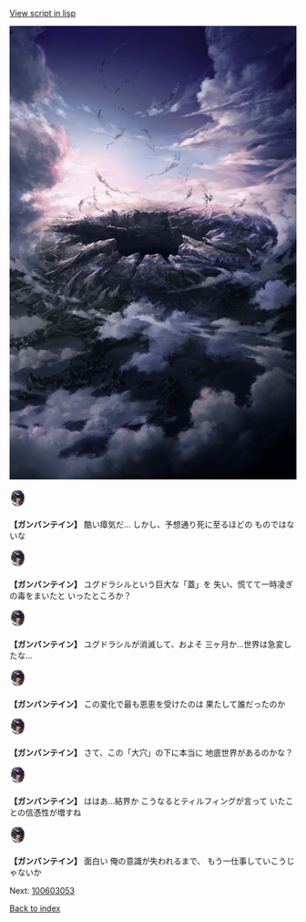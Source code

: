 [View script in lisp](../scripts/100603051.txt)

![101_hole.png](../images/backgrounds/101_hole.png)

<img src="../images/units/1600221.png" alt="1600221.png" height="34"/>

**【ガンバンテイン】**
酷い瘴気だ…
しかし、予想通り死に至るほどの
ものではないな

<img src="../images/units/1600221.png" alt="1600221.png" height="34"/>

**【ガンバンテイン】**
ユグドラシルという巨大な「蓋」を
失い、慌てて一時凌ぎの毒をまいたと
いったところか？

<img src="../images/units/1600221.png" alt="1600221.png" height="34"/>

**【ガンバンテイン】**
ユグドラシルが消滅して、およそ
三ヶ月か…世界は急変したな…

<img src="../images/units/1600221.png" alt="1600221.png" height="34"/>

**【ガンバンテイン】**
この変化で最も恩恵を受けたのは
果たして誰だったのか

<img src="../images/units/1600221.png" alt="1600221.png" height="34"/>

**【ガンバンテイン】**
さて、この「大穴」の下に本当に
地底世界があるのかな？

<img src="../images/units/1600221.png" alt="1600221.png" height="34"/>

**【ガンバンテイン】**
ははあ…結界か
こうなるとティルフィングが言って
いたことの信憑性が増すね

<img src="../images/units/1600221.png" alt="1600221.png" height="34"/>

**【ガンバンテイン】**
面白い
俺の意識が失われるまで、
もう一仕事していこうじゃないか

Next: [100603053](100603053.md)

[Back to index](index.md)
